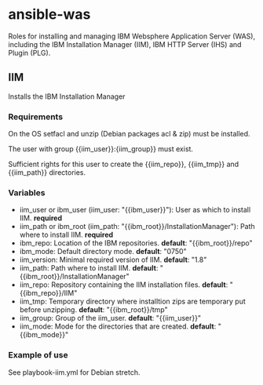 # ansible-was

Roles for installing and managing IBM Websphere Application Server (WAS),
including the IBM Installation Manager (IIM), IBM HTTP Server (IHS)  and
Plugin (PLG).

## IIM

Installs the IBM Installation Manager

### Requirements

On the OS setfacl and unzip (Debian packages acl & zip) must be installed.

The user with group {{iim_user}}:{iim_group}} must exist.

Sufficient rights for this user to create the {{iim_repo}}, {{iim_tmp}} and {{iim_path}} directories.

### Variables

- iim_user or ibm_user (iim_user: "{{ibm_user}}"): User as which to install IIM. **required**
- iim_path or ibm_root (iim_path: "{{ibm_root}}/InstallationManager"): Path where to install IIM. **required**
- ibm_repo: Location of the IBM repositories. **default**: "{{ibm_root}}/repo"
- ibm_mode: Default directory mode. **default**: "0750"
- iim_version: Minimal required version of IIM. **default**: "1.8"
- iim_path: Path where to install IIM. **default**: "{{ibm_root}}/InstallationManager"
- iim_repo: Repository containing the IIM installation files. **default**: "{{ibm_repo}}/IIM"
- iim_tmp: Temporary directory where installtion zips are temporary put before unzipping. **default**: "{{ibm_root}}/tmp"
- iim_group: Group of the iim_user. **default**: "{{iim_user}}"
- iim_mode: Mode for the directories that are created. **default**: "{{ibm_mode}}"

### Example of use

See playbook-iim.yml for Debian stretch.
